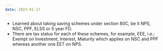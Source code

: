 ```yaml
---
date: 2023-01-17
---
```


- Learned about taking saving schemes under section 80C, be it NPS, NSC, PPF, ELSS or 5 year FD.
- There are tax status for each of these schemes, for example, EEE, i.e.; Exempt on Investment, Interest, Maturity which applies on NSC and PPF whereas another one EET on NPS.